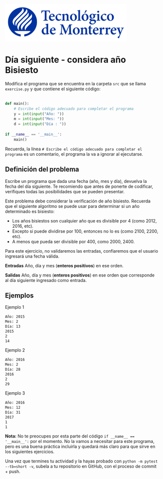 ![Tec de Monterrey](../../images/logotecmty.png)
# Día siguiente - considera año Bisiesto

Modifica el programa que se encuentra en la carpeta `src` que se llama
`exercise.py` y que contiene el siguiente código:

```python

def main():
    # Escribe el código adecuado para completar el programa
    y = int(input("Año: "))
    m = int(input("Mes: "))
    d = int(input("Día : "))

if __name__ == '__main__':
    main()
```

Recuerda, la línea `# Escribe el código adecuado para completar el programa` es un comentario, el programa la va a ignorar al ejecutarse.

## Definición del problema

Escribe un programa que dada una fecha (año, mes y día), devuelva la fecha del día siguiente. Te recomiendo que antes de ponerte de codificar, verifiques todas las posibilidades que se pueden presentar.

Este problema debe considerar la verificación de año bisiesto. Recuerda que el siguiente algoritmo se puede usar para determinar si un año determinado es bisiesto:
  * Los años bisiestos son cualquier año que es divisible por 4 (como 2012, 2016, etc).
  * Excepto si puede dividirse por 100, entonces no lo es (como 2100, 2200, etc).
  * A menos que pueda ser divisible por 400, como 2000, 2400.

Para este ejercicio, no validaremos las entradas, confiaremos que el usuario ingresará una fecha válida.

**Entradas**
Año, día y mes (**enteros positivos**) en ese orden.

**Salidas**
Año, día y mes (**enteros positivos**) en ese orden que corresponde al día siguiente ingresado como entrada.

## Ejemplos

Ejemplo 1

```plaintext
Año: 2015
Mes: 2
Día: 13
2015
2
14
```

Ejemplo 2

```plaintext
Año: 2016
Mes: 2
Día: 28
2016
2
29
```

Ejemplo 3

```plaintext
Año: 2016
Mes: 12
Día: 31
2017
1
1
```

**Nota:** No te preocupes por esta parte del código
`if __name__ == '__main__':` por el momento. No la vamos a necesitar para
este programa, pero es una buena práctica incluirla y quedará más
claro para que sirve en los siguientes ejercicios.

Una vez que termines tu actividad y la hayas probado con
`python -m pytest --tb=short -v`,
subela a tu repositorio en GitHub, con el proceso de commit + push.
